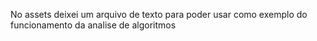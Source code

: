 No assets deixei um arquivo de texto para poder usar como exemplo do funcionamento da analise de algoritmos
